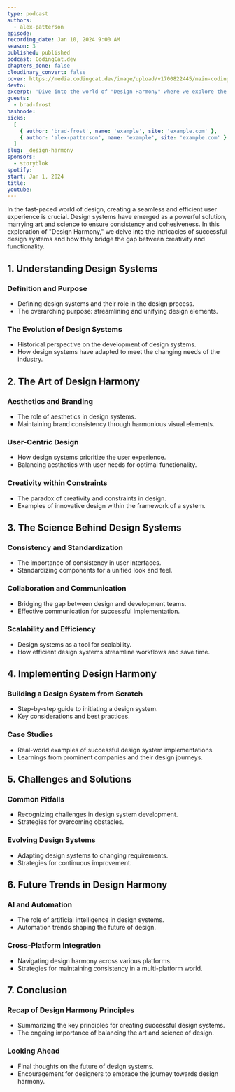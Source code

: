 ```yaml
---
type: podcast
authors:
  - alex-patterson
episode:
recording_date: Jan 10, 2024 9:00 AM
season: 3
published: published
podcast: CodingCat.dev
chapters_done: false
cloudinary_convert: false
cover: https://media.codingcat.dev/image/upload/v1700822445/main-codingcatdev-photo/3_design-harmony.png
devto:
excerpt: 'Dive into the world of "Design Harmony" where we explore the art and science of creating and maintaining successful design systems'
guests:
  - brad-frost
hashnode:
picks:
  [
    { author: 'brad-frost', name: 'example', site: 'example.com' },
    { author: 'alex-patterson', name: 'example', site: 'example.com' }
  ]
slug: _design-harmony
sponsors:
  - storyblok
spotify:
start: Jan 1, 2024
title:
youtube:
---
```


In the fast-paced world of design, creating a seamless and efficient user experience is crucial. Design systems have emerged as a powerful solution, marrying art and science to ensure consistency and cohesiveness. In this exploration of "Design Harmony," we delve into the intricacies of successful design systems and how they bridge the gap between creativity and functionality.

## 1. Understanding Design Systems

### Definition and Purpose

- Defining design systems and their role in the design process.
- The overarching purpose: streamlining and unifying design elements.

### The Evolution of Design Systems

- Historical perspective on the development of design systems.
- How design systems have adapted to meet the changing needs of the industry.

## 2. The Art of Design Harmony

### Aesthetics and Branding

- The role of aesthetics in design systems.
- Maintaining brand consistency through harmonious visual elements.

### User-Centric Design

- How design systems prioritize the user experience.
- Balancing aesthetics with user needs for optimal functionality.

### Creativity within Constraints

- The paradox of creativity and constraints in design.
- Examples of innovative design within the framework of a system.

## 3. The Science Behind Design Systems

### Consistency and Standardization

- The importance of consistency in user interfaces.
- Standardizing components for a unified look and feel.

### Collaboration and Communication

- Bridging the gap between design and development teams.
- Effective communication for successful implementation.

### Scalability and Efficiency

- Design systems as a tool for scalability.
- How efficient design systems streamline workflows and save time.

## 4. Implementing Design Harmony

### Building a Design System from Scratch

- Step-by-step guide to initiating a design system.
- Key considerations and best practices.

### Case Studies

- Real-world examples of successful design system implementations.
- Learnings from prominent companies and their design journeys.

## 5. Challenges and Solutions

### Common Pitfalls

- Recognizing challenges in design system development.
- Strategies for overcoming obstacles.

### Evolving Design Systems

- Adapting design systems to changing requirements.
- Strategies for continuous improvement.

## 6. Future Trends in Design Harmony

### AI and Automation

- The role of artificial intelligence in design systems.
- Automation trends shaping the future of design.

### Cross-Platform Integration

- Navigating design harmony across various platforms.
- Strategies for maintaining consistency in a multi-platform world.

## 7. Conclusion

### Recap of Design Harmony Principles

- Summarizing the key principles for creating successful design systems.
- The ongoing importance of balancing the art and science of design.

### Looking Ahead

- Final thoughts on the future of design systems.
- Encouragement for designers to embrace the journey towards design harmony.
